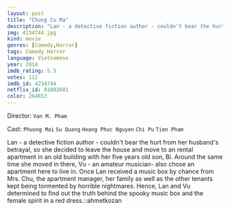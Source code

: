 ```yaml
---
layout: post
title: "Chung Cu Ma"
description: "Lan - a detective fiction author - couldn't bear the hurt from her husband's betrayal, so she decided to leave the house and move to an rental apartment in an old building with her five years old son, Bi. Around the same time she moved in there, Vu - an amateur musician- also chose an apartment here to live in. Once Lan received a music box by chance from Mrs. Chu, the apartment manager, her family as well as the other tenants kept being tormente.."
img: 4234744.jpg
kind: movie
genres: [Comedy,Horror]
tags: Comedy Horror 
language: Vietnamese
year: 2014
imdb_rating: 5.5
votes: 112
imdb_id: 4234744
netflix_id: 81002601
color: 264653
---
```

Director: `Van M. Pham`  

Cast: `Phuong Mai` `Su Quang` `Hoang Phuc Nguyen` `Chi Pu` `Tien Pham` 

Lan - a detective fiction author - couldn't bear the hurt from her husband's betrayal, so she decided to leave the house and move to an rental apartment in an old building with her five years old son, Bi. Around the same time she moved in there, Vu - an amateur musician- also chose an apartment here to live in. Once Lan received a music box by chance from Mrs. Chu, the apartment manager, her family as well as the other tenants kept being tormented by horrible nightmares. Hence, Lan and Vu determined to find out the truth behind the spooky music box and the female spirit in a red dress.::ahmetkozan